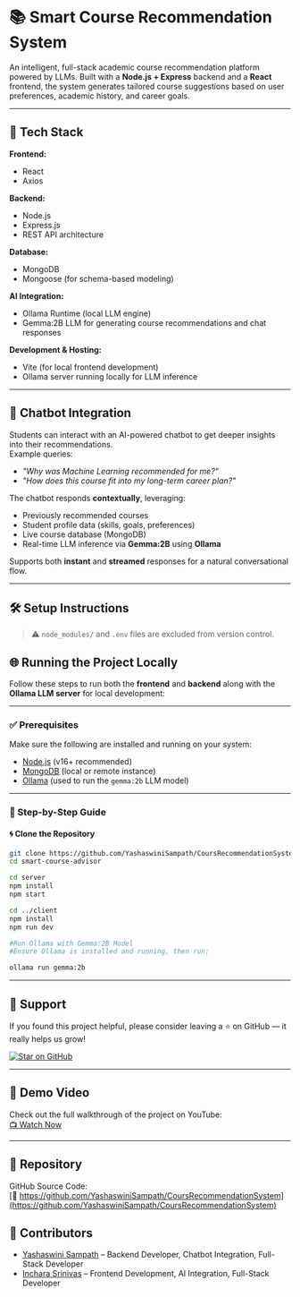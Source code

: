 # 📚 Smart Course Recommendation System

An intelligent, full-stack academic course recommendation platform powered by LLMs. Built with a **Node.js + Express** backend and a **React** frontend, the system generates tailored course suggestions based on user preferences, academic history, and career goals.

---
## 🧱 Tech Stack

**Frontend:**  
- React  
- Axios 

**Backend:**  
- Node.js  
- Express.js  
- REST API architecture

**Database:**  
- MongoDB  
- Mongoose (for schema-based modeling)

**AI Integration:**  
- Ollama Runtime (local LLM engine)  
- Gemma:2B LLM for generating course recommendations and chat responses

**Development & Hosting:**  
- Vite (for local frontend development)  
- Ollama server running locally for LLM inference
---

## 💬 Chatbot Integration

Students can interact with an AI-powered chatbot to get deeper insights into their recommendations.  
Example queries:
- _"Why was Machine Learning recommended for me?"_
- _"How does this course fit into my long-term career plan?"_

The chatbot responds **contextually**, leveraging:
- Previously recommended courses  
- Student profile data (skills, goals, preferences)  
- Live course database (MongoDB)  
- Real-time LLM inference via **Gemma:2B** using **Ollama**

Supports both **instant** and **streamed** responses for a natural conversational flow.

---

## 🛠️ Setup Instructions

> ⚠️ `node_modules/` and `.env` files are excluded from version control.

## 🌐 Running the Project Locally

Follow these steps to run both the **frontend** and **backend** along with the **Ollama LLM server** for local development:

---

### ✅ Prerequisites

Make sure the following are installed and running on your system:

- [Node.js](https://nodejs.org/) (v16+ recommended)
- [MongoDB](https://www.mongodb.com/) (local or remote instance)
- [Ollama](https://ollama.com/) (used to run the `gemma:2b` LLM model)

---

### 🧩 Step-by-Step Guide

#### 🌀 Clone the Repository

```bash
git clone https://github.com/YashaswiniSampath/CoursRecommendationSystem.git
cd smart-course-advisor

cd server
npm install
npm start

cd ../client
npm install
npm run dev

#Run Ollama with Gemma:2B Model
#Ensure Ollama is installed and running, then run:

ollama run gemma:2b
```

---

## 🌟 Support

If you found this project helpful, please consider leaving a ⭐️ on GitHub — it really helps us grow!

[![Star on GitHub](https://img.shields.io/github/stars/YashaswiniSampath/CoursRecommendationSystem?style=social)](https://github.com/YashaswiniSampath/CoursRecommendationSystem)

---

## 🎥 Demo Video

Check out the full walkthrough of the project on YouTube:  
[📺 Watch Now](https://www.youtube.com/watch?v=rUpop8_ctis)

---

## 🔗 Repository

GitHub Source Code:  
[🔗 https://github.com/YashaswiniSampath/CoursRecommendationSystem](https://github.com/YashaswiniSampath/CoursRecommendationSystem)

## 👥 Contributors

- [Yashaswini Sampath](https://github.com/YashaswiniSampath) – Backend Developer, Chatbot Integration, Full-Stack Developer  
- [Inchara Srinivas](https://github.com/IncharaS) – Frontend Development, AI Integration, Full-Stack Developer

